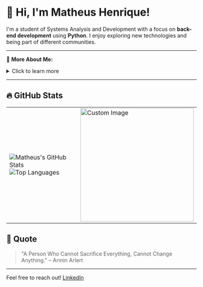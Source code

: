 # 👋 Hi, I'm Matheus Henrique!

I'm a student of Systems Analysis and Development with a focus on **back-end development** using **Python**. I enjoy exploring new technologies and being part of different communities.

---

🔎 **More About Me:**
<details>
  <summary>Click to learn more</summary>
  
  - 🎓 Student of **Systems Analysis and Development**
  - 💻 Focused on back-end development with Python
  - 🎯 Interested in technology!
  - 🚀 Always looking to learn and improve!
</details>

---

## 🔥 GitHub Stats

<table>
  <tr>
    <td>
      <img src="https://github-readme-stats.vercel.app/api?username=Supiidu&show_icons=true&theme=tokyonight" alt="Matheus's GitHub Stats" />
      <br/>
      <img src="https://github-readme-stats.vercel.app/api/top-langs/?username=Supiidu&layout=compact&theme=tokyonight" alt="Top Languages" />
    </td>
    <td>
      <img src="https://link-to-anime-image.png" alt="Custom Image" width="300px" />
    </td>
  </tr>
</table>


## 📜 Quote

> "A Person Who Cannot Sacrifice Everything, Cannot Change Anything." – Armin Arlert

---

Feel free to reach out! [LinkedIn](https://www.linkedin.com/in/matheus-henrique-8ba576302/)
